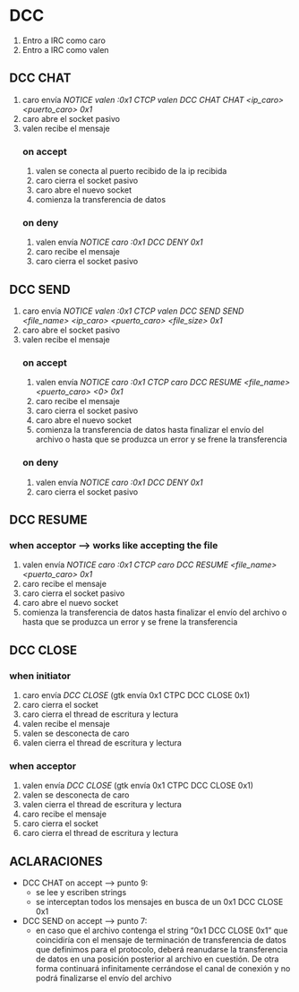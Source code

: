 # **DCC**
1. Entro a IRC como caro
2. Entro a IRC como valen

## **DCC CHAT**
1. caro envía *NOTICE valen :0x1 CTCP valen DCC CHAT CHAT <ip_caro> <puerto_caro> 0x1*
2. caro abre el socket pasivo
3. valen recibe el mensaje
	### **on accept**
    1. valen se conecta al puerto recibido de la ip recibida
    2. caro cierra el socket pasivo
    3. caro abre el nuevo socket
    4. comienza la transferencia de datos
	### **on deny**
    1. valen envía *NOTICE caro :0x1 DCC DENY 0x1*
    2. caro recibe el mensaje
    3. caro cierra el socket pasivo

## **DCC SEND**
1. caro envía *NOTICE valen :0x1 CTCP valen DCC SEND SEND <file_name> <ip_caro> <puerto_caro> <file_size> 0x1*
2. caro abre el socket pasivo
3. valen recibe el mensaje
	### **on accept**
    1. valen envía *NOTICE caro :0x1 CTCP caro DCC RESUME <file_name> <puerto_caro> <0> 0x1*
    2. caro recibe el mensaje
    3. caro cierra el socket pasivo
    4. caro abre el nuevo socket
    5. comienza la transferencia de datos hasta finalizar el envío del archivo o hasta que se produzca un error y se frene la transferencia
	### **on deny**
    1. valen envía *NOTICE caro :0x1 DCC DENY 0x1*
    2. caro cierra el socket pasivo

## **DCC RESUME**
### **when acceptor —> works like accepting the file**
1. valen envía *NOTICE caro :0x1 CTCP caro DCC RESUME <file_name> <puerto_caro> <position> 0x1*
2. caro recibe el mensaje
3. caro cierra el socket pasivo
4. caro abre el nuevo socket
5. comienza la transferencia de datos hasta finalizar el envío del archivo o hasta que se produzca un error y se frene la transferencia

## **DCC CLOSE**
### **when initiator**
1. caro envía *DCC CLOSE* (gtk envía 0x1 CTPC DCC CLOSE 0x1)
2. caro cierra el socket
3. caro cierra el thread de escritura y lectura
4. valen recibe el mensaje
5. valen se desconecta de caro
6. valen cierra el thread de escritura y lectura
### **when acceptor**
1. valen envía *DCC CLOSE* (gtk envía 0x1 CTPC DCC CLOSE 0x1)
2. valen se desconecta de caro
3. valen cierra el thread de escritura y lectura
4. caro recibe el mensaje
5. caro cierra el socket
6. caro cierra el thread de escritura y lectura

## ACLARACIONES
* DCC CHAT on accept —> punto 9:
    * se lee y escriben strings
    * se interceptan todos los mensajes en busca de un 0x1 DCC CLOSE 0x1
* DCC SEND on accept —> punto 7:
    * en caso que el archivo contenga el string “0x1 DCC CLOSE 0x1” que coincidiría con el mensaje de terminación de transferencia de datos que definimos para el protocolo, deberá reanudarse la transferencia de datos en una posición posterior al archivo en cuestión. De otra forma continuará infinitamente cerrándose el canal de conexión y no podrá finalizarse el envío del archivo

